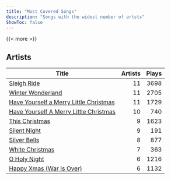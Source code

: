 ```yaml
---
title: "Most Covered Songs"
description: "Songs with the widest number of artsts"
ShowToc: false
---
```


{{< more >}}

## Artists
Title | Artists | Plays 
----- | ------: | -----: 
[Sleigh Ride](/songs/sleigh-ride) | 11 | 3698
[Winter Wonderland](/songs/winter-wonderland) | 11 | 2705
[Have Yourself a Merry Little Christmas](/songs/have-yourself-a-merry-little-christmas) | 11 | 1729
[Have Yourself A Merry Little Christmas](/songs/have-yourself-a-merry-little-christmas) | 10 | 740
[This Christmas](/songs/this-christmas) | 9 | 1623
[Silent Night](/songs/silent-night) | 9 | 191
[Silver Bells](/songs/silver-bells) | 8 | 877
[White Christmas](/songs/white-christmas) | 7 | 363
[O Holy Night](/songs/o-holy-night) | 6 | 1216
[Happy Xmas (War Is Over)](/songs/happy-xmas-war-is-over) | 6 | 1132

